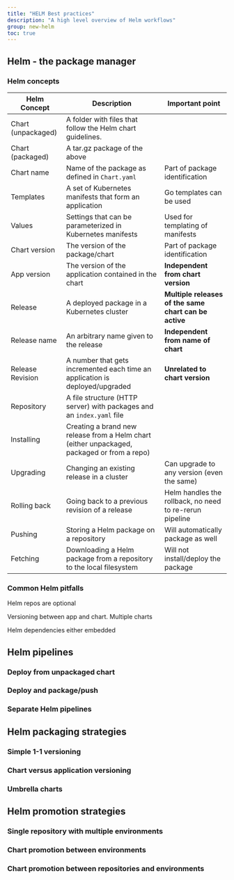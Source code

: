 ```yaml
---
title: "HELM Best practices"
description: "A high level overview of Helm workflows"
group: new-helm
toc: true
---
```


## Helm - the package manager

### Helm concepts

Helm Concept|Description| Important point
---|--- | ---
Chart (unpackaged) | A folder with files that follow the Helm chart guidelines. | |
Chart (packaged) | A tar.gz package of the above | |
Chart name | Name of the package as defined in `Chart.yaml` | Part of package identification |
Templates | A set of Kubernetes manifests that form an application | Go templates can be used |
Values | Settings that can be parameterized in Kubernetes manifests | Used for templating of manifests |
Chart version | The version of the package/chart | Part of package identification |
App version | The version of the application contained in the chart | **Independent from chart version** |
Release | A deployed package in a Kubernetes cluster | **Multiple releases of the same chart can be active**|
Release name | An arbitrary name given to the release | **Independent from name of chart** |
Release Revision | A number that gets incremented each time an application is deployed/upgraded | **Unrelated to chart version**|
Repository | A file structure (HTTP server) with packages and an `index.yaml` file | |
Installing | Creating a brand new release from a Helm chart (either unpackaged, packaged or from a repo) | |
Upgrading | Changing an existing release in a cluster | Can upgrade to any version (even the same) | 
Rolling back | Going back to a previous revision of a release | Helm handles the rollback, no need to re-rerun pipeline |
Pushing | Storing a Helm package on a repository | Will automatically package as well | 
Fetching | Downloading a Helm package from a repository to the local filesystem | Will not install/deploy the package |

### Common Helm pitfalls

Helm repos are optional

Versioning between app and chart. Multiple charts
 
Helm dependencies either embedded 




## Helm pipelines

### Deploy from unpackaged chart

### Deploy and package/push

### Separate Helm pipelines 

## Helm packaging strategies

### Simple 1-1 versioning

### Chart versus application versioning

### Umbrella charts

## Helm promotion strategies

### Single repository with multiple environments

### Chart promotion between environments

### Chart promotion between repositories and environments
